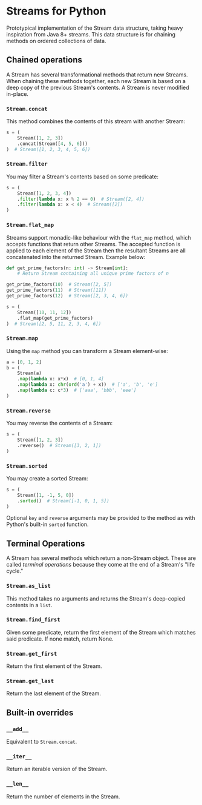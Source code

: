 # Streams for Python

Prototypical implementation of the Stream data structure, taking heavy inspiration from Java 8+ streams. This data structure is for chaining methods on ordered collections of data.

## Chained operations

A Stream has several transformational methods that return new Streams. When chaining these methods together, each new Stream is based on a deep copy of the previous Stream's contents. A Stream is never modified in-place.

### `Stream.concat`

This method combines the contents of this stream with another Stream:

```python
s = (
    Stream([1, 2, 3])
    .concat(Stream([4, 5, 6]))
)  # Stream([1, 2, 3, 4, 5, 6])
```

### `Stream.filter`

You may filter a Stream's contents based on some predicate:

```python
s = (
    Stream([1, 2, 3, 4])
    .filter(lambda x: x % 2 == 0)  # Stream([2, 4])
    .filter(lambda x: x < 4)  # Stream([2])
)
```

### `Stream.flat_map`

Streams support monadic-like behaviour with the `flat_map` method, which accepts functions that return other Streams. The accepted function is applied to each element of the Stream then the resultant Streams are all concatenated into the returned Stream. Example below:

```python
def get_prime_factors(n: int) -> Stream[int]:
    # Return Stream containing all unique prime factors of n

get_prime_factors(10)  # Stream([2, 5])
get_prime_factors(11)  # Stream([11])
get_prime_factors(12)  # Stream([2, 3, 4, 6])

s = (
    Stream([10, 11, 12])
    .flat_map(get_prime_factors)
)  # Stream([2, 5, 11, 2, 3, 4, 6])

```

### `Stream.map`

Using the `map` method you can transform a Stream element-wise:

```python
a = [0, 1, 2]
b = (
    Stream(a)
    .map(lambda x: x*x)  # [0, 1, 4]
    .map(lambda x: chr(ord('a') + x))  # ['a', 'b', 'e']
    .map(lambda c: c*3)  # ['aaa', 'bbb', 'eee']
)
```

### `Stream.reverse`

You may reverse the contents of a Stream:

```python
s = (
    Stream([1, 2, 3])
    .reverse()  # Stream([3, 2, 1])
)
```

### `Stream.sorted`

You may create a sorted Stream:

```python
s = (
    Stream([1, -1, 5, 0])
    .sorted()  # Stream([-1, 0, 1, 5])
)
```

Optional `key` and `reverse` arguments may be provided to the method as with Python's built-in `sorted` function.

## Terminal Operations

A Stream has several methods which return a non-Stream object. These are called *terminal operations* because they come at the end of a Stream's "life cycle."

### `Stream.as_list`

This method takes no arguments and returns the Stream's deep-copied contents in a `list`.

### `Stream.find_first`

Given some predicate, return the first element of the Stream which matches said predicate. If none match, return None.

### `Stream.get_first`

Return the first element of the Stream.

### `Stream.get_last`

Return the last element of the Stream.

## Built-in overrides

### `__add__`

Equivalent to `Stream.concat`.

### `__iter__`

Return an iterable version of the Stream.

### `__len__`

Return the number of elements in the Stream.